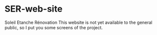 # SER-web-site
Soleil Etanche Rénovation
This website is not yet available to the general public, so I put you some screens of the project.
